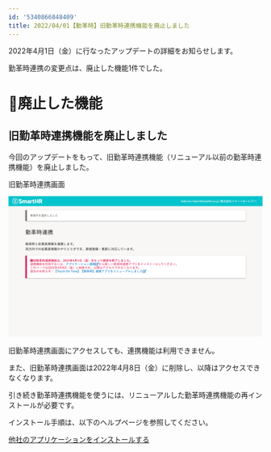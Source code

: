 ```yaml
---
id: '5340866848409'
title: 2022/04/01【勤革時】旧勤革時連携機能を廃止しました
---
```

2022年4月1日（金）に行なったアップデートの詳細をお知らせします。

勤革時連携の変更点は、廃止した機能1件でした。

# 👋廃止した機能

## 旧勤革時連携機能を廃止しました

今回のアップデートをもって、旧勤革時連携機能（リニューアル以前の勤革時連携機能）を廃止しました。

旧勤革時連携画面

![](./SmartHR_______.png)

旧勤革時連携画面にアクセスしても、連携機能は利用できません。

また、旧勤革時連携画面は2022年4月8日（金）に削除し、以降はアクセスできなくなります。

引き続き勤革時連携機能を使うには、リニューアルした勤革時連携機能の再インストールが必要です。

インストール手順は、以下のヘルプページを参照してください。

[他社のアプリケーションをインストールする](https://knowledge.smarthr.jp/hc/ja/articles/4405252726041)
